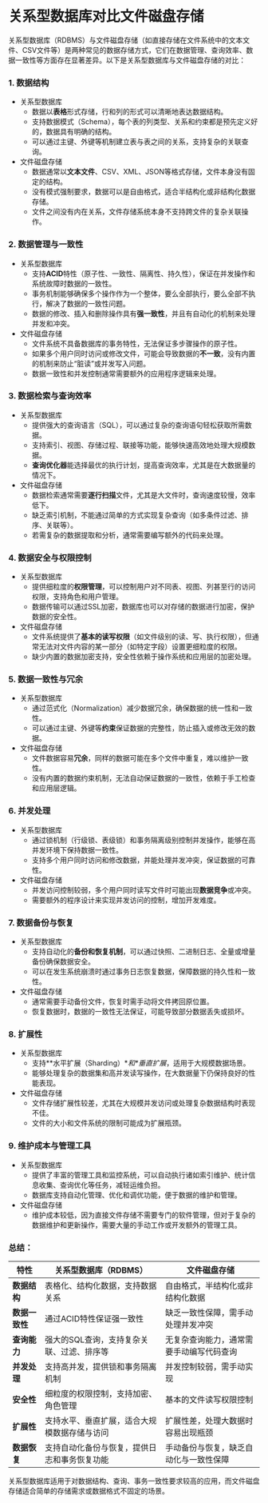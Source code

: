 # 关系型数据库对比文件磁盘存储

关系型数据库（RDBMS）与文件磁盘存储（如直接存储在文件系统中的文本文件、CSV文件等）是两种常见的数据存储方式，它们在数据管理、查询效率、数据一致性等方面存在显著差异。以下是关系型数据库与文件磁盘存储的对比：

### 1. **数据结构**

- 关系型数据库
  - 数据以**表格**形式存储，行和列的形式可以清晰地表达数据结构。
  - 支持数据模式（Schema），每个表的列类型、关系和约束都是预先定义好的，数据具有明确的结构。
  - 可以通过主键、外键等机制建立表与表之间的关系，支持复杂的关联查询。
- 文件磁盘存储
  - 数据通常以**文本文件**、CSV、XML、JSON等格式存储，文件本身没有固定的结构。
  - 没有模式强制要求，数据可以是自由格式，适合半结构化或非结构化数据存储。
  - 文件之间没有内在关系，文件存储系统本身不支持跨文件的复杂关联操作。

### 2. **数据管理与一致性**

- 关系型数据库
  - 支持**ACID**特性（原子性、一致性、隔离性、持久性），保证在并发操作和系统故障时数据的一致性。
  - 事务机制能够确保多个操作作为一个整体，要么全部执行，要么全部不执行，解决了数据的一致性问题。
  - 数据的修改、插入和删除操作具有**强一致性**，并且有自动化的机制来处理并发和冲突。
- 文件磁盘存储
  - 文件系统不具备数据库的事务特性，无法保证多步骤操作的原子性。
  - 如果多个用户同时访问或修改文件，可能会导致数据的**不一致**，没有内置的机制来防止“脏读”或并发写入问题。
  - 数据一致性和并发控制通常需要额外的应用程序逻辑来处理。

### 3. **数据检索与查询效率**

- 关系型数据库
  - 提供强大的查询语言（SQL），可以通过复杂的查询语句轻松获取所需数据。
  - 支持索引、视图、存储过程、联接等功能，能够快速高效地处理大规模数据。
  - **查询优化器**能选择最优的执行计划，提高查询效率，尤其是在大数据量的情况下。
- 文件磁盘存储
  - 数据检索通常需要**逐行扫描**文件，尤其是大文件时，查询速度较慢，效率低下。
  - 缺乏索引机制，不能通过简单的方式实现复杂查询（如多条件过滤、排序、关联等）。
  - 若需复杂的数据提取和分析，通常需要编写额外的代码来处理。

### 4. **数据安全与权限控制**

- 关系型数据库
  - 提供细粒度的**权限管理**，可以控制用户对不同表、视图、列甚至行的访问权限，支持角色和用户管理。
  - 数据传输可以通过SSL加密，数据库也可以对存储的数据进行加密，保护数据的安全性。
- 文件磁盘存储
  - 文件系统提供了**基本的读写权限**（如文件级别的读、写、执行权限），但通常无法对文件内容的某一部分（如特定字段）设置更细粒度的权限。
  - 缺少内置的数据加密支持，安全性依赖于操作系统和应用层的加密处理。

### 5. **数据一致性与冗余**

- 关系型数据库
  - 通过范式化（Normalization）减少数据冗余，确保数据的统一性和一致性。
  - 可以通过主键、外键等**约束**保证数据的完整性，防止插入或修改无效的数据。
- 文件磁盘存储
  - 文件数据容易**冗余**，同样的数据可能在多个文件中重复，难以维护一致性。
  - 没有内置的数据约束机制，无法自动保证数据的一致性，依赖于手工检查和应用层逻辑。

### 6. **并发处理**

- 关系型数据库
  - 通过锁机制（行级锁、表级锁）和事务隔离级别控制并发操作，能够在高并发环境下保持数据一致性。
  - 支持多个用户同时访问和修改数据，并能处理并发冲突，保证数据的可靠性。
- 文件磁盘存储
  - 并发访问控制较弱，多个用户同时读写文件时可能出现**数据竞争**或冲突。
  - 需要额外的程序设计来实现并发访问的控制，增加开发难度。

### 7. **数据备份与恢复**

- 关系型数据库
  - 支持自动化的**备份和恢复机制**，可以通过快照、二进制日志、全量或增量备份确保数据安全。
  - 可以在发生系统崩溃时通过事务日志恢复数据，保障数据的持久性和一致性。
- 文件磁盘存储
  - 通常需要手动备份文件，恢复时需手动将文件拷回原位置。
  - 恢复数据时，数据的一致性无法保证，可能导致部分数据丢失或损坏。

### 8. **扩展性**

- 关系型数据库
  - 支持**水平扩展（Sharding）\**和\**垂直扩展**，适用于大规模数据场景。
  - 能够处理复杂的数据集和高并发读写操作，在大数据量下仍保持良好的性能表现。
- 文件磁盘存储
  - 文件存储扩展性较差，尤其在大规模并发访问或处理复杂数据结构时表现不佳。
  - 文件的大小和文件系统的限制可能成为扩展瓶颈。

### 9. **维护成本与管理工具**

- 关系型数据库
  - 提供了丰富的管理工具和监控系统，可以自动执行诸如索引维护、统计信息收集、查询优化等任务，减轻运维负担。
  - 数据库支持自动化管理、优化和调优功能，便于数据的维护和管理。
- 文件磁盘存储
  - 维护成本较低，因为直接文件存储不需要专门的软件管理，但对于复杂的数据维护和更新操作，需要大量的手动工作或开发额外的管理工具。

### 总结：

| **特性**       | **关系型数据库（RDBMS）**                    | **文件磁盘存储**                         |
| -------------- | -------------------------------------------- | ---------------------------------------- |
| **数据结构**   | 表格化、结构化数据，支持数据关系             | 自由格式，半结构化或非结构化数据         |
| **数据一致性** | 通过ACID特性保证强一致性                     | 缺乏一致性保障，需手动处理并发冲突       |
| **查询能力**   | 强大的SQL查询，支持复杂关联、过滤、排序等    | 无复杂查询能力，通常需要手动编写代码查询 |
| **并发处理**   | 支持高并发，提供锁和事务隔离机制             | 并发控制较弱，需手动实现                 |
| **安全性**     | 细粒度的权限控制，支持加密、角色管理         | 基本的文件读写权限控制                   |
| **扩展性**     | 支持水平、垂直扩展，适合大规模数据存储与访问 | 扩展性差，处理大数据时容易出现瓶颈       |
| **数据恢复**   | 支持自动化备份与恢复，提供日志和事务恢复功能 | 手动备份与恢复，缺乏自动化与一致性保障   |

关系型数据库适用于对数据结构、查询、事务一致性要求较高的应用，而文件磁盘存储适合简单的存储需求或数据格式不固定的场景。